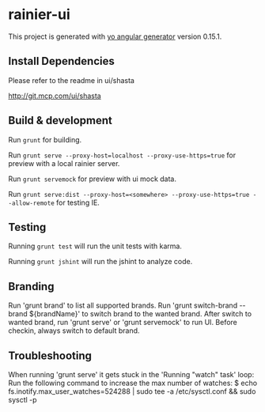 # rainier-ui

This project is generated with [yo angular generator](https://github.com/yeoman/generator-angular)
version 0.15.1.

## Install Dependencies

Please refer to the readme in ui/shasta

http://git.mcp.com/ui/shasta

## Build & development

Run `grunt` for building.

Run `grunt serve --proxy-host=localhost --proxy-use-https=true` for preview with a local rainier server.

Run `grunt servemock` for preview with ui mock data.

Run `grunt serve:dist --proxy-host=<somewhere> --proxy-use-https=true --allow-remote` for testing IE.

## Testing

Running `grunt test` will run the unit tests with karma.

Running `grunt jshint` will run the jshint to analyze code.

## Branding

Run 'grunt brand' to list all supported brands.
Run 'grunt switch-brand --brand ${brandName}' to switch brand to the wanted brand.
After switch to wanted brand, run 'grunt serve' or 'grunt servemock' to run UI.
Before checkin, always switch to default brand.

## Troubleshooting
When running 'grunt serve' it gets stuck in the 'Running "watch" task' loop:
Run the following command to increase the max number of watches:
$ echo fs.inotify.max_user_watches=524288 | sudo tee -a /etc/sysctl.conf && sudo sysctl -p
